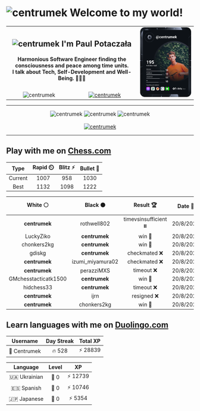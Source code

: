 <h1>
  <img
    src="https://emojis.slackmojis.com/emojis/images/1531849430/4246/blob-sunglasses.gif"
    width="30"
    alt="centrumek"
  />
  Welcome to my world!
</h1>

<table>
  <tbody>
    <tr>
      <td align="center" width="70%" colspan="2">
        <h2>
          <img
            src="https://raw.githubusercontent.com/MartinHeinz/MartinHeinz/master/wave.gif"
            width="30px"
            alt="centrumek"
          />
          I'm Paul Potaczała
        </h2>
        <h4>
          Harmonious Software Engineer finding the consciousness and peace among time units.
          <br/>
          I talk about Tech, Self-Development and Well-Being. 🌿🧘🚀
        </h4>
      </td>
      <td width="30%" rowspan="2">
        <a href="https://app.daily.dev/centrumek">
          <img
            src="./devcard.svg"
            alt="centrumek"
          />
        </a>
      </td>
    </tr>
    <tr align="center">
      <td>
        <img
          src="https://komarev.com/ghpvc/?username=centrumek&label=visitors&color=0e75b6&style=flat"
          alt="centrumek"
        >
      </td>
      <td>
        <a href="https://stackoverflow.com/users/14496012/centrumek">
          <img
            src="https://stackoverflow.com/users/flair/14496012.png?theme=dark"
            alt="centrumek"
          >
        </a>
      </td>
    </tr>
  </tbody>
</table>

---
<div align="center">
  <img 
    src="https://github-readme-stats.vercel.app/api?username=centrumek&show_icons=true&count_private=true&theme=dark&hide_border=true&hide=issues,contribs&bg_color=00000000"
    alt="centrumek"
  />
  <img
    src="https://github-readme-stats.vercel.app/api/top-langs/?username=centrumek&layout=compact&hide_border=true&theme=dark&bg_color=00000000&langs_count=6&exclude_repo=air-statistic-app"
    alt="centrumek"
  />
  <img 
    src="https://github-readme-streak-stats.herokuapp.com?user=centrumek&theme=dark&hide_border=true&background=FFFFFF00"
    alt="centrumek"
  />
  <br/>
  <br/>
  <a href="https://www.buymeacoffee.com/centrumek">
    <img
      src="https://cdn.buymeacoffee.com/buttons/v2/default-orange.png"
      height="50"
      width="210"
      alt="centrumek"
    />
  </a>
</div>

---

## Play with me on [Chess.com](https://www.chess.com/member/centrumek)

<div align="center">
<!--START_SECTION:chessStats-->
<!-- Automatically generated with https://github.com/Balastrong/chess-stats-action -->

| Type | Rapid ⏲️ | Blitz ⚡ | Bullet 🔫 |
|:---:|:---:|:---:|:---:|
| Current | 1007 | 958 | 1030 |
| Best | 1132 | 1098 | 1222 |

| White ⚪ | Black ⚫ | Result 🏆 | Date 📅 | Position 🗺️ | Type 🕕 |
|:---:|:---:|:---:|:---:|:---:|:---:|
| **centrumek** | rothwell802 | timevsinsufficient ⏸️ | 20/8/2024 | <a href="http://www.ee.unb.ca/cgi-bin/tervo/fen.pl?select=3q4/8/8/3k4/1K6/8/8/8 b - -">Link</a> | Bullet |
| LuckyZiko | **centrumek** | win 🥇 | 20/8/2024 | <a href="http://www.ee.unb.ca/cgi-bin/tervo/fen.pl?select=2kr3r/pp1n4/2p3p1/3p2N1/3P1P2/1B2q2b/PPP5/2KR3R w - -">Link</a> | Blitz |
| chonkers2kg | **centrumek** | win 🥇 | 20/8/2024 | <a href="http://www.ee.unb.ca/cgi-bin/tervo/fen.pl?select=1kr5/pb6/7n/1B1Pn3/1PPqN3/8/1KQ4b/8 w - -">Link</a> | Blitz |
| gdiskg | **centrumek** | checkmated ❌ | 20/8/2024 | <a href="http://www.ee.unb.ca/cgi-bin/tervo/fen.pl?select=r1bq3r/pp2kQb1/2p1p1Bp/3n4/3PN3/4R3/PPP2PPP/R5K1 b - -">Link</a> | Bullet |
| **centrumek** | izumi_miyamura02 | checkmated ❌ | 20/8/2024 | <a href="http://www.ee.unb.ca/cgi-bin/tervo/fen.pl?select=1r4k1/3R2pp/8/2bP4/K3P1PP/1p1B4/r7/7R w - -">Link</a> | Bullet |
| **centrumek** | perazziMXS | timeout ❌ | 20/8/2024 | <a href="http://www.ee.unb.ca/cgi-bin/tervo/fen.pl?select=6k1/p1rb3p/4R1pP/K1P5/1P1p4/1P6/7P/6NR w - -">Link</a> | Bullet |
| GMchesstacticatk1500 | **centrumek** | win 🥇 | 20/8/2024 | <a href="http://www.ee.unb.ca/cgi-bin/tervo/fen.pl?select=rn2b3/p3Pk2/2p3p1/1p1p1p1p/3P1N2/3B3P/PPP2P2/1K2r3 w - -">Link</a> | Bullet |
| hidchess33 | **centrumek** | timeout ❌ | 20/8/2024 | <a href="http://www.ee.unb.ca/cgi-bin/tervo/fen.pl?select=8/pp6/5n1p/3pkR2/1P2r1P1/8/P5K1/8 b - -">Link</a> | Bullet |
| **centrumek** | ijrn | resigned ❌ | 20/8/2024 | <a href="http://www.ee.unb.ca/cgi-bin/tervo/fen.pl?select=1K6/8/8/8/1k6/8/8/q7 w - -">Link</a> | Blitz |
| **centrumek** | chonkers2kg | win 🥇 | 20/8/2024 | <a href="http://www.ee.unb.ca/cgi-bin/tervo/fen.pl?select=R1bqkbr1/7p/2p2p2/2np2p1/8/4QP2/4N1PP/1N2KB1R b Kq -">Link</a> | Blitz |

<!--END_SECTION:chessStats-->
</div>

## Learn languages with me on [Duolingo.com](https://www.duolingo.com/profile/Centrumek)

<div align="center">
<!--START_SECTION:duolingoStats-->
<!-- Automatically generated with https://github.com/centrumek/duolingo-readme-stats-->

| Username | Day Streak | Total XP |
|:---:|:---:|:---:|
| 👤 Centrumek | 🔥 528 | ⚡ 28839 |

| Language | Level | XP |
|:---:|:---:|:---:|
| 🇺🇦 Ukrainian | 👑 0 | ⚡ 12739 |
| 🇪🇸 Spanish | 👑 0 | ⚡ 10746 |
| 🇯🇵 Japanese | 👑 0 | ⚡ 5354 |

<!--END_SECTION:duolingoStats-->
</div>
<!--
**centrumek/centrumek** is a ✨ _special_ ✨ repository because its `README.md` (this file) appears on your GitHub profile.

Here are some ideas to get you started:

- 🔭 I’m currently working on ...
- 🌱 I’m currently learning ...
- 👯 I’m looking to collaborate on ...
- 🤔 I’m looking for help with ...
- 💬 Ask me about ...
- 📫 How to reach me: ...
- 😄 Pronouns: ...
- ⚡ Fun fact: ...
-->
